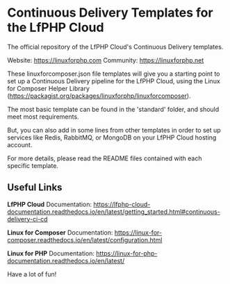 # Continuous Delivery Templates for the LfPHP Cloud
The official repository of the LfPHP Cloud's Continuous Delivery templates.

Website: https://linuxforphp.com
Community: https://linuxforphp.net

These linuxforcomposer.json file templates will give you a starting
point to set up a Continuous Delivery pipeline for the LfPHP Cloud,
using the Linux for Composer Helper Library 
(https://packagist.org/packages/linuxforphp/linuxforcomposer).

The most basic template can be found in the 'standard' folder, and should
meet most requirements.

But, you can also add in some lines from other templates in order
to set up services like Redis, RabbitMQ, or MongoDB on your LfPHP
Cloud hosting account.

For more details, please read the README files contained with each
specific template.

## Useful Links

**LfPHP Cloud** Documentation: https://lfphp-cloud-documentation.readthedocs.io/en/latest/getting_started.html#continuous-delivery-ci-cd

**Linux for Composer** Documentation: https://linux-for-composer.readthedocs.io/en/latest/configuration.html

**Linux for PHP** Documentation: https://linux-for-php-documentation.readthedocs.io/en/latest/

Have a lot of fun!

